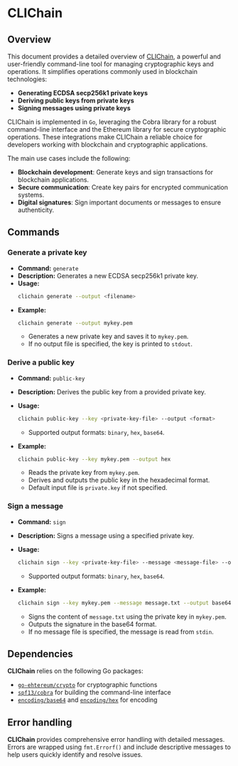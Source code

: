 ﻿---
sidebar_position: 2
---

# CLIChain

## Overview

This document provides a detailed overview of [CLIChain](../../../../../cmd/clichain/main.go), a powerful and user-friendly command-line tool for managing cryptographic keys and operations. It simplifies operations commonly used in blockchain technologies:

- **Generating ECDSA secp256k1 private keys**
- **Deriving public keys from private keys**
- **Signing messages using private keys**

CLIChain is implemented in `Go`, leveraging the Cobra library for a robust command-line interface and the Ethereum library for secure cryptographic operations. These integrations make CLIChain a reliable choice for developers working with blockchain and cryptographic applications.

The main use cases include the following:

- **Blockchain development**: Generate keys and sign transactions for blockchain applications.
- **Secure communication**: Create key pairs for encrypted communication systems.
- **Digital signatures**: Sign important documents or messages to ensure authenticity.

## Commands

### Generate a private key

- **Command:** `generate`
- **Description:** Generates a new ECDSA secp256k1 private key.
- **Usage:**  
  ```bash
  clichain generate --output <filename>
  ```
- **Example:**  
  ```bash
  clichain generate --output mykey.pem
   ```
  - Generates a new private key and saves it to `mykey.pem`.
  - If no output file is specified, the key is printed to `stdout`.

### Derive a public key

- **Command:** `public-key`

- **Description:** Derives the public key from a provided private key.

- **Usage:**

  ```bash
  clichain public-key --key <private-key-file> --output <format>
  ```
  - Supported output formats: `binary`, `hex`, `base64`.

- **Example:**

  ```bash
  clichain public-key --key mykey.pem --output hex
  ```
  - Reads the private key from `mykey.pem`.
  - Derives and outputs the public key in the hexadecimal format.
  - Default input file is `private.key` if not specified.

### Sign a message

- **Command:** `sign`

- **Description:** Signs a message using a specified private key.

- **Usage:**

  ```bash
  clichain sign --key <private-key-file> --message <message-file> --output <format>
  ```
  - Supported output formats: `binary`, `hex`, `base64`.

- **Example:**

  ```bash
  clichain sign --key mykey.pem --message message.txt --output base64
  ```
  - Signs the content of `message.txt` using the private key in `mykey.pem`.
  - Outputs the signature in the base64 format.
  - If no message file is specified, the message is read from `stdin`.

## Dependencies

**CLIChain** relies on the following Go packages:

- [`go-ehtereum/crypto`](https://github.com/ethereum/go-ethereum/tree/master/crypto) for cryptographic functions
- [`spf13/cobra`](https://github.com/spf13/cobra) for building the command-line interface
- [`encoding/base64`](https://pkg.go.dev/encoding/base64) and [`encoding/hex`](https://pkg.go.dev/encoding/hex) for encoding

## Error handling

**CLIChain** provides comprehensive error handling with detailed messages. Errors are wrapped using `fmt.Errorf()` and include descriptive messages to help users quickly identify and resolve issues.
